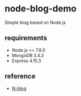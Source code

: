 # node-blog-demo
Simple blog based on Node.js

## requirements
- Node.js >= 7.8.0
- MongoDB 3.4.3
- Express 4.15.3

## reference
- [N-blog](https://github.com/nswbmw/N-blog)
